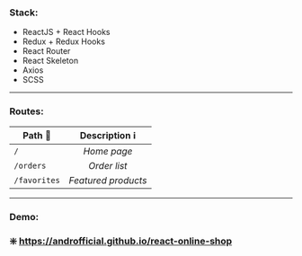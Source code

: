 ### Stack:
* ReactJS + React Hooks
* Redux + Redux Hooks
* React Router 
* React Skeleton
* Axios
* SCSS

---

### Routes:
| Path :arrow_down_small: | Description :information_source: |
|-------------------------|:--------------------------------:|
| `/`                     | *Home page*                      |
| `/orders`               | *Order list*                     |
| `/favorites`            | *Featured products*              |

---

### Demo:
### :sparkle: https://androfficial.github.io/react-online-shop
